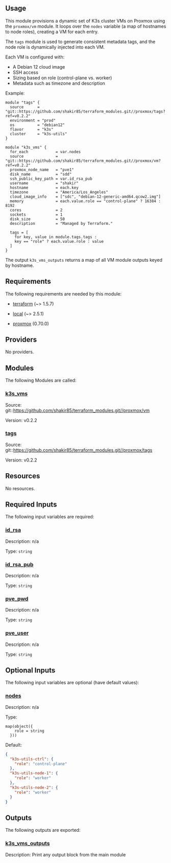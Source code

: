 <!-- BEGIN_TF_DOCS -->
## Usage

This module provisions a dynamic set of K3s cluster VMs on Proxmox using the `proxmox/vm` module.
It loops over the `nodes` variable (a map of hostnames to node roles), creating a VM for each entry.

The `tags` module is used to generate consistent metadata tags, and the node role is dynamically injected into each VM.

Each VM is configured with:
- A Debian 12 cloud image
- SSH access
- Sizing based on role (control-plane vs. worker)
- Metadata such as timezone and description

Example:

```hcl
module "tags" {
  source      = "git::https://github.com/shakir85/terraform_modules.git//proxmox/tags?ref=v0.2.2"
  environment = "prod"
  os          = "debian12"
  flavor      = "k3s"
  cluster     = "k3s-utils"
}

module "k3s_vms" {
  for_each            = var.nodes
  source              = "git::https://github.com/shakir85/terraform_modules.git//proxmox/vm?ref=v0.2.2"
  proxmox_node_name   = "pve1"
  disk_name           = "sdd"
  ssh_public_key_path = var.id_rsa_pub
  username            = "shakir"
  hostname            = each.key
  timezone            = "America/Los_Angeles"
  cloud_image_info    = ["sdc", "debian-12-generic-amd64.qcow2.img"]
  memory              = each.value.role == "control-plane" ? 16384 : 8192
  cores               = 2
  sockets             = 1
  disk_size           = 50
  description         = "Managed by Terraform."

  tags = [
    for key, value in module.tags.tags :
    key == "role" ? each.value.role : value
  ]
}
```

The output `k3s_vms_outputs` returns a map of all VM module outputs keyed by hostname.

## Requirements

The following requirements are needed by this module:

- <a name="requirement_terraform"></a> [terraform](#requirement\_terraform) (~> 1.5.7)

- <a name="requirement_local"></a> [local](#requirement\_local) (~> 2.5.1)

- <a name="requirement_proxmox"></a> [proxmox](#requirement\_proxmox) (0.70.0)

## Providers

No providers.

## Modules

The following Modules are called:

### <a name="module_k3s_vms"></a> [k3s\_vms](#module\_k3s\_vms)

Source: git::https://github.com/shakir85/terraform_modules.git//proxmox/vm

Version: v0.2.2

### <a name="module_tags"></a> [tags](#module\_tags)

Source: git::https://github.com/shakir85/terraform_modules.git//proxmox/tags

Version: v0.2.2

## Resources

No resources.

## Required Inputs

The following input variables are required:

### <a name="input_id_rsa"></a> [id\_rsa](#input\_id\_rsa)

Description: n/a

Type: `string`

### <a name="input_id_rsa_pub"></a> [id\_rsa\_pub](#input\_id\_rsa\_pub)

Description: n/a

Type: `string`

### <a name="input_pve_pwd"></a> [pve\_pwd](#input\_pve\_pwd)

Description: n/a

Type: `string`

### <a name="input_pve_user"></a> [pve\_user](#input\_pve\_user)

Description: n/a

Type: `string`

## Optional Inputs

The following input variables are optional (have default values):

### <a name="input_nodes"></a> [nodes](#input\_nodes)

Description: n/a

Type:

```hcl
map(object({
    role = string
  }))
```

Default:

```json
{
  "k3s-utils-ctrl": {
    "role": "control-plane"
  },
  "k3s-utils-node-1": {
    "role": "worker"
  },
  "k3s-utils-node-2": {
    "role": "worker"
  }
}
```

## Outputs

The following outputs are exported:

### <a name="output_k3s_vms_outputs"></a> [k3s\_vms\_outputs](#output\_k3s\_vms\_outputs)

Description: Print any output block from the main module
<!-- END_TF_DOCS -->
